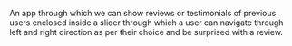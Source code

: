 An app through which we can show reviews or testimonials of previous users enclosed inside
a slider through which a user can navigate through left and right direction as per their choice and be
surprised with a review.
